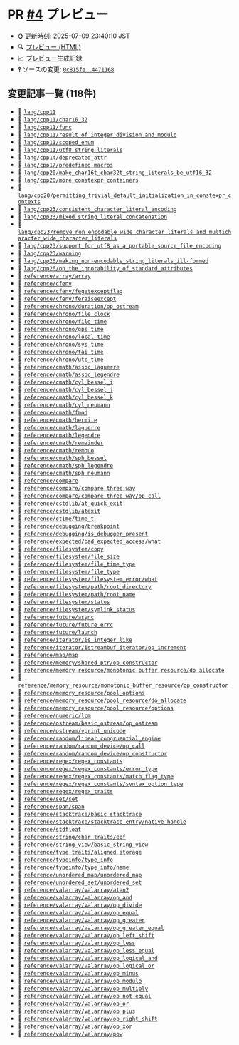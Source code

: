 # PR [\#4](https://github.com/akinomyoga/cpprefjp-site/pull/4) プレビュー
- &#x231a; 更新時刻: 2025-07-09 23:40:10 JST
- &#x1f50d; [プレビュー (HTML)](https://akinomyoga.github.io/cpprefjp-site/gen/pull/4)
- &#x1f4c8; [プレビュー生成記録](https://github.com/akinomyoga/cpprefjp-site/actions?query=event%3Apull_request_target+branch%3Apreview_link.test)
- **&#x2AEF;** ソースの変更: [`0c815fe..4471168`](https://github.com/akinomyoga/cpprefjp-site/compare/0c815fe5fd5d85c41f706d7b97b91542047dbe6d..4471168c98298eafb01bd1951a4e738986a13dc0)

## 変更記事一覧 (118件)

- &#x1f4dd; [`lang/cpp11`](https://akinomyoga.github.io/cpprefjp-site/gen/pull/4/lang/cpp11.html)
- &#x1f4dd; [`lang/cpp11/char16_32`](https://akinomyoga.github.io/cpprefjp-site/gen/pull/4/lang/cpp11/char16_32.html)
- &#x1f4dd; [`lang/cpp11/func`](https://akinomyoga.github.io/cpprefjp-site/gen/pull/4/lang/cpp11/func.html)
- &#x1f4dd; [`lang/cpp11/result_of_integer_division_and_modulo`](https://akinomyoga.github.io/cpprefjp-site/gen/pull/4/lang/cpp11/result_of_integer_division_and_modulo.html)
- &#x1f4dd; [`lang/cpp11/scoped_enum`](https://akinomyoga.github.io/cpprefjp-site/gen/pull/4/lang/cpp11/scoped_enum.html)
- &#x1f4dd; [`lang/cpp11/utf8_string_literals`](https://akinomyoga.github.io/cpprefjp-site/gen/pull/4/lang/cpp11/utf8_string_literals.html)
- &#x1f4dd; [`lang/cpp14/deprecated_attr`](https://akinomyoga.github.io/cpprefjp-site/gen/pull/4/lang/cpp14/deprecated_attr.html)
- &#x1f4dd; [`lang/cpp17/predefined_macros`](https://akinomyoga.github.io/cpprefjp-site/gen/pull/4/lang/cpp17/predefined_macros.html)
- &#x1f4dd; [`lang/cpp20/make_char16t_char32t_string_literals_be_utf16_32`](https://akinomyoga.github.io/cpprefjp-site/gen/pull/4/lang/cpp20/make_char16t_char32t_string_literals_be_utf16_32.html)
- &#x1f4dd; [`lang/cpp20/more_constexpr_containers`](https://akinomyoga.github.io/cpprefjp-site/gen/pull/4/lang/cpp20/more_constexpr_containers.html)
- &#x1f4dd; [`lang/cpp20/permitting_trivial_default_initialization_in_constexpr_contexts`](https://akinomyoga.github.io/cpprefjp-site/gen/pull/4/lang/cpp20/permitting_trivial_default_initialization_in_constexpr_contexts.html)
- &#x1f4dd; [`lang/cpp23/consistent_character_literal_encoding`](https://akinomyoga.github.io/cpprefjp-site/gen/pull/4/lang/cpp23/consistent_character_literal_encoding.html)
- &#x1f4dd; [`lang/cpp23/mixed_string_literal_concatenation`](https://akinomyoga.github.io/cpprefjp-site/gen/pull/4/lang/cpp23/mixed_string_literal_concatenation.html)
- &#x1f4dd; [`lang/cpp23/remove_non_encodable_wide_character_literals_and_multicharacter_wide_character_literals`](https://akinomyoga.github.io/cpprefjp-site/gen/pull/4/lang/cpp23/remove_non_encodable_wide_character_literals_and_multicharacter_wide_character_literals.html)
- &#x1f4dd; [`lang/cpp23/support_for_utf8_as_a_portable_source_file_encoding`](https://akinomyoga.github.io/cpprefjp-site/gen/pull/4/lang/cpp23/support_for_utf8_as_a_portable_source_file_encoding.html)
- &#x1f4dd; [`lang/cpp23/warning`](https://akinomyoga.github.io/cpprefjp-site/gen/pull/4/lang/cpp23/warning.html)
- &#x1f4dd; [`lang/cpp26/making_non-encodable_string_literals_ill-formed`](https://akinomyoga.github.io/cpprefjp-site/gen/pull/4/lang/cpp26/making_non-encodable_string_literals_ill-formed.html)
- &#x1f4dd; [`lang/cpp26/on_the_ignorability_of_standard_attributes`](https://akinomyoga.github.io/cpprefjp-site/gen/pull/4/lang/cpp26/on_the_ignorability_of_standard_attributes.html)
- &#x1f4dd; [`reference/array/array`](https://akinomyoga.github.io/cpprefjp-site/gen/pull/4/reference/array/array.html)
- &#x1f4dd; [`reference/cfenv`](https://akinomyoga.github.io/cpprefjp-site/gen/pull/4/reference/cfenv.html)
- &#x1f4dd; [`reference/cfenv/fegetexceptflag`](https://akinomyoga.github.io/cpprefjp-site/gen/pull/4/reference/cfenv/fegetexceptflag.html)
- &#x1f4dd; [`reference/cfenv/feraiseexcept`](https://akinomyoga.github.io/cpprefjp-site/gen/pull/4/reference/cfenv/feraiseexcept.html)
- &#x1f4dd; [`reference/chrono/duration/op_ostream`](https://akinomyoga.github.io/cpprefjp-site/gen/pull/4/reference/chrono/duration/op_ostream.html)
- &#x1f4dd; [`reference/chrono/file_clock`](https://akinomyoga.github.io/cpprefjp-site/gen/pull/4/reference/chrono/file_clock.html)
- &#x1f4dd; [`reference/chrono/file_time`](https://akinomyoga.github.io/cpprefjp-site/gen/pull/4/reference/chrono/file_time.html)
- &#x1f4dd; [`reference/chrono/gps_time`](https://akinomyoga.github.io/cpprefjp-site/gen/pull/4/reference/chrono/gps_time.html)
- &#x1f4dd; [`reference/chrono/local_time`](https://akinomyoga.github.io/cpprefjp-site/gen/pull/4/reference/chrono/local_time.html)
- &#x1f4dd; [`reference/chrono/sys_time`](https://akinomyoga.github.io/cpprefjp-site/gen/pull/4/reference/chrono/sys_time.html)
- &#x1f4dd; [`reference/chrono/tai_time`](https://akinomyoga.github.io/cpprefjp-site/gen/pull/4/reference/chrono/tai_time.html)
- &#x1f4dd; [`reference/chrono/utc_time`](https://akinomyoga.github.io/cpprefjp-site/gen/pull/4/reference/chrono/utc_time.html)
- &#x1f4dd; [`reference/cmath/assoc_laguerre`](https://akinomyoga.github.io/cpprefjp-site/gen/pull/4/reference/cmath/assoc_laguerre.html)
- &#x1f4dd; [`reference/cmath/assoc_legendre`](https://akinomyoga.github.io/cpprefjp-site/gen/pull/4/reference/cmath/assoc_legendre.html)
- &#x1f4dd; [`reference/cmath/cyl_bessel_i`](https://akinomyoga.github.io/cpprefjp-site/gen/pull/4/reference/cmath/cyl_bessel_i.html)
- &#x1f4dd; [`reference/cmath/cyl_bessel_j`](https://akinomyoga.github.io/cpprefjp-site/gen/pull/4/reference/cmath/cyl_bessel_j.html)
- &#x1f4dd; [`reference/cmath/cyl_bessel_k`](https://akinomyoga.github.io/cpprefjp-site/gen/pull/4/reference/cmath/cyl_bessel_k.html)
- &#x1f4dd; [`reference/cmath/cyl_neumann`](https://akinomyoga.github.io/cpprefjp-site/gen/pull/4/reference/cmath/cyl_neumann.html)
- &#x1f4dd; [`reference/cmath/fmod`](https://akinomyoga.github.io/cpprefjp-site/gen/pull/4/reference/cmath/fmod.html)
- &#x1f4dd; [`reference/cmath/hermite`](https://akinomyoga.github.io/cpprefjp-site/gen/pull/4/reference/cmath/hermite.html)
- &#x1f4dd; [`reference/cmath/laguerre`](https://akinomyoga.github.io/cpprefjp-site/gen/pull/4/reference/cmath/laguerre.html)
- &#x1f4dd; [`reference/cmath/legendre`](https://akinomyoga.github.io/cpprefjp-site/gen/pull/4/reference/cmath/legendre.html)
- &#x1f4dd; [`reference/cmath/remainder`](https://akinomyoga.github.io/cpprefjp-site/gen/pull/4/reference/cmath/remainder.html)
- &#x1f4dd; [`reference/cmath/remquo`](https://akinomyoga.github.io/cpprefjp-site/gen/pull/4/reference/cmath/remquo.html)
- &#x1f4dd; [`reference/cmath/sph_bessel`](https://akinomyoga.github.io/cpprefjp-site/gen/pull/4/reference/cmath/sph_bessel.html)
- &#x1f4dd; [`reference/cmath/sph_legendre`](https://akinomyoga.github.io/cpprefjp-site/gen/pull/4/reference/cmath/sph_legendre.html)
- &#x1f4dd; [`reference/cmath/sph_neumann`](https://akinomyoga.github.io/cpprefjp-site/gen/pull/4/reference/cmath/sph_neumann.html)
- &#x1f4dd; [`reference/compare`](https://akinomyoga.github.io/cpprefjp-site/gen/pull/4/reference/compare.html)
- &#x1f4dd; [`reference/compare/compare_three_way`](https://akinomyoga.github.io/cpprefjp-site/gen/pull/4/reference/compare/compare_three_way.html)
- &#x1f4dd; [`reference/compare/compare_three_way/op_call`](https://akinomyoga.github.io/cpprefjp-site/gen/pull/4/reference/compare/compare_three_way/op_call.html)
- &#x1f4dd; [`reference/cstdlib/at_quick_exit`](https://akinomyoga.github.io/cpprefjp-site/gen/pull/4/reference/cstdlib/at_quick_exit.html)
- &#x1f4dd; [`reference/cstdlib/atexit`](https://akinomyoga.github.io/cpprefjp-site/gen/pull/4/reference/cstdlib/atexit.html)
- &#x1f4dd; [`reference/ctime/time_t`](https://akinomyoga.github.io/cpprefjp-site/gen/pull/4/reference/ctime/time_t.html)
- &#x1f4dd; [`reference/debugging/breakpoint`](https://akinomyoga.github.io/cpprefjp-site/gen/pull/4/reference/debugging/breakpoint.html)
- &#x1f4dd; [`reference/debugging/is_debugger_present`](https://akinomyoga.github.io/cpprefjp-site/gen/pull/4/reference/debugging/is_debugger_present.html)
- &#x1f4dd; [`reference/expected/bad_expected_access/what`](https://akinomyoga.github.io/cpprefjp-site/gen/pull/4/reference/expected/bad_expected_access/what.html)
- &#x1f4dd; [`reference/filesystem/copy`](https://akinomyoga.github.io/cpprefjp-site/gen/pull/4/reference/filesystem/copy.html)
- &#x1f4dd; [`reference/filesystem/file_size`](https://akinomyoga.github.io/cpprefjp-site/gen/pull/4/reference/filesystem/file_size.html)
- &#x1f4dd; [`reference/filesystem/file_time_type`](https://akinomyoga.github.io/cpprefjp-site/gen/pull/4/reference/filesystem/file_time_type.html)
- &#x1f4dd; [`reference/filesystem/file_type`](https://akinomyoga.github.io/cpprefjp-site/gen/pull/4/reference/filesystem/file_type.html)
- &#x1f4dd; [`reference/filesystem/filesystem_error/what`](https://akinomyoga.github.io/cpprefjp-site/gen/pull/4/reference/filesystem/filesystem_error/what.html)
- &#x1f4dd; [`reference/filesystem/path/root_directory`](https://akinomyoga.github.io/cpprefjp-site/gen/pull/4/reference/filesystem/path/root_directory.html)
- &#x1f4dd; [`reference/filesystem/path/root_name`](https://akinomyoga.github.io/cpprefjp-site/gen/pull/4/reference/filesystem/path/root_name.html)
- &#x1f4dd; [`reference/filesystem/status`](https://akinomyoga.github.io/cpprefjp-site/gen/pull/4/reference/filesystem/status.html)
- &#x1f4dd; [`reference/filesystem/symlink_status`](https://akinomyoga.github.io/cpprefjp-site/gen/pull/4/reference/filesystem/symlink_status.html)
- &#x1f4dd; [`reference/future/async`](https://akinomyoga.github.io/cpprefjp-site/gen/pull/4/reference/future/async.html)
- &#x1f4dd; [`reference/future/future_errc`](https://akinomyoga.github.io/cpprefjp-site/gen/pull/4/reference/future/future_errc.html)
- &#x1f4dd; [`reference/future/launch`](https://akinomyoga.github.io/cpprefjp-site/gen/pull/4/reference/future/launch.html)
- &#x1f4dd; [`reference/iterator/is_integer_like`](https://akinomyoga.github.io/cpprefjp-site/gen/pull/4/reference/iterator/is_integer_like.html)
- &#x1f4dd; [`reference/iterator/istreambuf_iterator/op_increment`](https://akinomyoga.github.io/cpprefjp-site/gen/pull/4/reference/iterator/istreambuf_iterator/op_increment.html)
- &#x1f4dd; [`reference/map/map`](https://akinomyoga.github.io/cpprefjp-site/gen/pull/4/reference/map/map.html)
- &#x1f4dd; [`reference/memory/shared_ptr/op_constructor`](https://akinomyoga.github.io/cpprefjp-site/gen/pull/4/reference/memory/shared_ptr/op_constructor.html)
- &#x1f4dd; [`reference/memory_resource/monotonic_buffer_resource/do_allocate`](https://akinomyoga.github.io/cpprefjp-site/gen/pull/4/reference/memory_resource/monotonic_buffer_resource/do_allocate.html)
- &#x1f4dd; [`reference/memory_resource/monotonic_buffer_resource/op_constructor`](https://akinomyoga.github.io/cpprefjp-site/gen/pull/4/reference/memory_resource/monotonic_buffer_resource/op_constructor.html)
- &#x1f4dd; [`reference/memory_resource/pool_options`](https://akinomyoga.github.io/cpprefjp-site/gen/pull/4/reference/memory_resource/pool_options.html)
- &#x1f4dd; [`reference/memory_resource/pool_resource/do_allocate`](https://akinomyoga.github.io/cpprefjp-site/gen/pull/4/reference/memory_resource/pool_resource/do_allocate.html)
- &#x1f4dd; [`reference/memory_resource/pool_resource/options`](https://akinomyoga.github.io/cpprefjp-site/gen/pull/4/reference/memory_resource/pool_resource/options.html)
- &#x1f4dd; [`reference/numeric/lcm`](https://akinomyoga.github.io/cpprefjp-site/gen/pull/4/reference/numeric/lcm.html)
- &#x1f4dd; [`reference/ostream/basic_ostream/op_ostream`](https://akinomyoga.github.io/cpprefjp-site/gen/pull/4/reference/ostream/basic_ostream/op_ostream.html)
- &#x1f4dd; [`reference/ostream/vprint_unicode`](https://akinomyoga.github.io/cpprefjp-site/gen/pull/4/reference/ostream/vprint_unicode.html)
- &#x1f4dd; [`reference/random/linear_congruential_engine`](https://akinomyoga.github.io/cpprefjp-site/gen/pull/4/reference/random/linear_congruential_engine.html)
- &#x1f4dd; [`reference/random/random_device/op_call`](https://akinomyoga.github.io/cpprefjp-site/gen/pull/4/reference/random/random_device/op_call.html)
- &#x1f4dd; [`reference/random/random_device/op_constructor`](https://akinomyoga.github.io/cpprefjp-site/gen/pull/4/reference/random/random_device/op_constructor.html)
- &#x1f4dd; [`reference/regex/regex_constants`](https://akinomyoga.github.io/cpprefjp-site/gen/pull/4/reference/regex/regex_constants.html)
- &#x1f4dd; [`reference/regex/regex_constants/error_type`](https://akinomyoga.github.io/cpprefjp-site/gen/pull/4/reference/regex/regex_constants/error_type.html)
- &#x1f4dd; [`reference/regex/regex_constants/match_flag_type`](https://akinomyoga.github.io/cpprefjp-site/gen/pull/4/reference/regex/regex_constants/match_flag_type.html)
- &#x1f4dd; [`reference/regex/regex_constants/syntax_option_type`](https://akinomyoga.github.io/cpprefjp-site/gen/pull/4/reference/regex/regex_constants/syntax_option_type.html)
- &#x1f4dd; [`reference/regex/regex_traits`](https://akinomyoga.github.io/cpprefjp-site/gen/pull/4/reference/regex/regex_traits.html)
- &#x1f4dd; [`reference/set/set`](https://akinomyoga.github.io/cpprefjp-site/gen/pull/4/reference/set/set.html)
- &#x1f4dd; [`reference/span/span`](https://akinomyoga.github.io/cpprefjp-site/gen/pull/4/reference/span/span.html)
- &#x1f4dd; [`reference/stacktrace/basic_stacktrace`](https://akinomyoga.github.io/cpprefjp-site/gen/pull/4/reference/stacktrace/basic_stacktrace.html)
- &#x1f4dd; [`reference/stacktrace/stacktrace_entry/native_handle`](https://akinomyoga.github.io/cpprefjp-site/gen/pull/4/reference/stacktrace/stacktrace_entry/native_handle.html)
- &#x1f4dd; [`reference/stdfloat`](https://akinomyoga.github.io/cpprefjp-site/gen/pull/4/reference/stdfloat.html)
- &#x1f4dd; [`reference/string/char_traits/eof`](https://akinomyoga.github.io/cpprefjp-site/gen/pull/4/reference/string/char_traits/eof.html)
- &#x1f4dd; [`reference/string_view/basic_string_view`](https://akinomyoga.github.io/cpprefjp-site/gen/pull/4/reference/string_view/basic_string_view.html)
- &#x1f4dd; [`reference/type_traits/aligned_storage`](https://akinomyoga.github.io/cpprefjp-site/gen/pull/4/reference/type_traits/aligned_storage.html)
- &#x1f4dd; [`reference/typeinfo/type_info`](https://akinomyoga.github.io/cpprefjp-site/gen/pull/4/reference/typeinfo/type_info.html)
- &#x1f4dd; [`reference/typeinfo/type_info/name`](https://akinomyoga.github.io/cpprefjp-site/gen/pull/4/reference/typeinfo/type_info/name.html)
- &#x1f4dd; [`reference/unordered_map/unordered_map`](https://akinomyoga.github.io/cpprefjp-site/gen/pull/4/reference/unordered_map/unordered_map.html)
- &#x1f4dd; [`reference/unordered_set/unordered_set`](https://akinomyoga.github.io/cpprefjp-site/gen/pull/4/reference/unordered_set/unordered_set.html)
- &#x1f4dd; [`reference/valarray/valarray/atan2`](https://akinomyoga.github.io/cpprefjp-site/gen/pull/4/reference/valarray/valarray/atan2.html)
- &#x1f4dd; [`reference/valarray/valarray/op_and`](https://akinomyoga.github.io/cpprefjp-site/gen/pull/4/reference/valarray/valarray/op_and.html)
- &#x1f4dd; [`reference/valarray/valarray/op_divide`](https://akinomyoga.github.io/cpprefjp-site/gen/pull/4/reference/valarray/valarray/op_divide.html)
- &#x1f4dd; [`reference/valarray/valarray/op_equal`](https://akinomyoga.github.io/cpprefjp-site/gen/pull/4/reference/valarray/valarray/op_equal.html)
- &#x1f4dd; [`reference/valarray/valarray/op_greater`](https://akinomyoga.github.io/cpprefjp-site/gen/pull/4/reference/valarray/valarray/op_greater.html)
- &#x1f4dd; [`reference/valarray/valarray/op_greater_equal`](https://akinomyoga.github.io/cpprefjp-site/gen/pull/4/reference/valarray/valarray/op_greater_equal.html)
- &#x1f4dd; [`reference/valarray/valarray/op_left_shift`](https://akinomyoga.github.io/cpprefjp-site/gen/pull/4/reference/valarray/valarray/op_left_shift.html)
- &#x1f4dd; [`reference/valarray/valarray/op_less`](https://akinomyoga.github.io/cpprefjp-site/gen/pull/4/reference/valarray/valarray/op_less.html)
- &#x1f4dd; [`reference/valarray/valarray/op_less_equal`](https://akinomyoga.github.io/cpprefjp-site/gen/pull/4/reference/valarray/valarray/op_less_equal.html)
- &#x1f4dd; [`reference/valarray/valarray/op_logical_and`](https://akinomyoga.github.io/cpprefjp-site/gen/pull/4/reference/valarray/valarray/op_logical_and.html)
- &#x1f4dd; [`reference/valarray/valarray/op_logical_or`](https://akinomyoga.github.io/cpprefjp-site/gen/pull/4/reference/valarray/valarray/op_logical_or.html)
- &#x1f4dd; [`reference/valarray/valarray/op_minus`](https://akinomyoga.github.io/cpprefjp-site/gen/pull/4/reference/valarray/valarray/op_minus.html)
- &#x1f4dd; [`reference/valarray/valarray/op_modulo`](https://akinomyoga.github.io/cpprefjp-site/gen/pull/4/reference/valarray/valarray/op_modulo.html)
- &#x1f4dd; [`reference/valarray/valarray/op_multiply`](https://akinomyoga.github.io/cpprefjp-site/gen/pull/4/reference/valarray/valarray/op_multiply.html)
- &#x1f4dd; [`reference/valarray/valarray/op_not_equal`](https://akinomyoga.github.io/cpprefjp-site/gen/pull/4/reference/valarray/valarray/op_not_equal.html)
- &#x1f4dd; [`reference/valarray/valarray/op_or`](https://akinomyoga.github.io/cpprefjp-site/gen/pull/4/reference/valarray/valarray/op_or.html)
- &#x1f4dd; [`reference/valarray/valarray/op_plus`](https://akinomyoga.github.io/cpprefjp-site/gen/pull/4/reference/valarray/valarray/op_plus.html)
- &#x1f4dd; [`reference/valarray/valarray/op_right_shift`](https://akinomyoga.github.io/cpprefjp-site/gen/pull/4/reference/valarray/valarray/op_right_shift.html)
- &#x1f4dd; [`reference/valarray/valarray/op_xor`](https://akinomyoga.github.io/cpprefjp-site/gen/pull/4/reference/valarray/valarray/op_xor.html)
- &#x1f4dd; [`reference/valarray/valarray/pow`](https://akinomyoga.github.io/cpprefjp-site/gen/pull/4/reference/valarray/valarray/pow.html)
